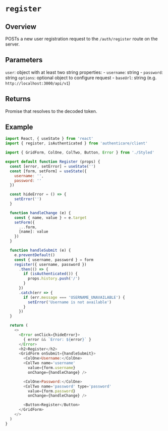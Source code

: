 # `register`

## Overview

POSTs a new user registration request to the `/auth/register` route on the server.


## Parameters

`user`: object with at least two string properties:
    - `username`: string
    - `password`: string
`options`: optional object to configure request
    - `baseUrl`: string (e.g. `http://localhost:3000/api/v1`)


## Returns

Promise that resolves to the decoded token.


## Example

```js
import React, { useState } from 'react'
import { register, isAuthenticated } from 'authenticare/client'

import { GridForm, ColOne, ColTwo, Button, Error } from './Styled'

export default function Register (props) {
  const [error, setError] = useState('')
  const [form, setForm] = useState({
    username: '',
    password: ''
  })

  const hideError = () => {
    setError('')
  }

  function handleChange (e) {
    const { name, value } = e.target
    setForm({
      ...form,
      [name]: value
    })
  }

  function handleSubmit (e) {
    e.preventDefault()
    const { username, password } = form
    register({ username, password })
      .then(() => {
        if (isAuthenticated()) {
          props.history.push('/')
        }
      })
      .catch(err => {
        if (err.message === 'USERNAME_UNAVAILABLE') {
          setError('Username is not available')
        }
      })
  }

  return (
    <>
      <Error onClick={hideError}>
        { error && `Error: ${error}` }
      </Error>
      <h2>Register</h2>
      <GridForm onSubmit={handleSubmit}>
        <ColOne>Username:</ColOne>
        <ColTwo name='username'
          value={form.username}
          onChange={handleChange} />

        <ColOne>Password:</ColOne>
        <ColTwo name='password' type='password'
          value={form.password}
          onChange={handleChange} />

        <Button>Register</Button>
      </GridForm>
    </>
  )
}
```
